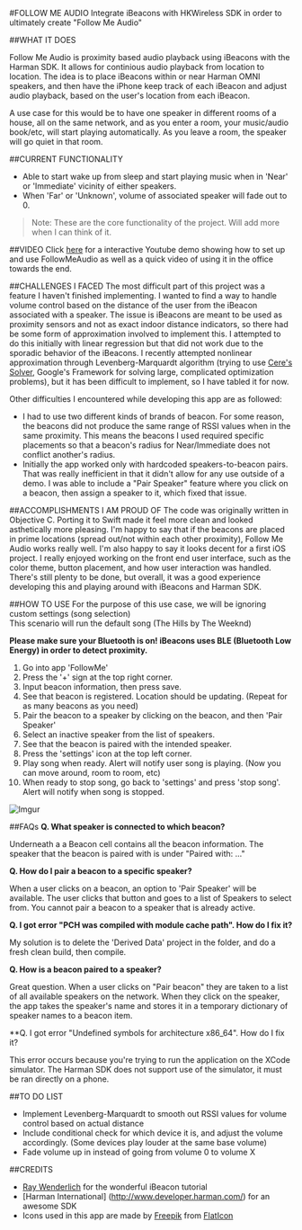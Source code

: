 #FOLLOW ME AUDIO
Integrate iBeacons with HKWireless SDK in order to ultimately create "Follow Me Audio"

##WHAT IT DOES

Follow Me Audio is proximity based audio playback using iBeacons with the Harman SDK. It allows for continious audio playback from location to location. The idea is to place iBeacons within or near Harman OMNI speakers, and then have the iPhone keep track of each iBeacon and adjust audio playback, based on the user's location from each iBeacon. 

A use case for this would be to have one speaker in different rooms of a house, all on the same network, and as you enter a room, your music/audio book/etc, will start playing automatically. As you leave a room, the speaker will go quiet in that room. 

##CURRENT FUNCTIONALITY
- Able to start wake up from sleep and start playing music when in 'Near' or 'Immediate' vicinity of either speakers. 
- When 'Far' or 'Unknown', volume of associated speaker will fade out to 0.

> Note: These are the core functionality of the project. Will add more when I can think of it. 

##VIDEO
Click [here](https://www.youtube.com/watch?v=SqSm9mkGPmo) for a interactive Youtube demo showing how to set up and use FollowMeAudio as well as a quick video of using it in the office towards the end. 

##CHALLENGES I FACED
The most difficult part of this project was a feature I haven't finished implementing. I wanted to find a way to handle volume control based on the distance of the user from the iBeacon associated with a speaker. The issue is iBeacons are meant to be used as proximity sensors and not as exact indoor distance indicators, so there had be some form of approximation involved to implement this. I attempted to do this initially with linear regression but that did not work due to the sporadic behavior of the iBeacons. I recently attempted nonlinear approximation through Levenberg-Marquardt algorithm (trying to use [Cere's Solver](http://ceres-solver.org/index.html), Google's Framework for solving large, complicated optimization problems), but it has been difficult to implement, so I have tabled it for now. 

Other difficulties I encountered while developing this app are as followed:
- I had to use two different kinds of brands of beacon. For some reason, the beacons did not produce the same range of RSSI values when in the same proximity. This means the beacons I used required specific placements so that a beacon's radius for Near/Immediate does not conflict another's radius. 
- Initially the app worked only with hardcoded speakers-to-beacon pairs. That was really inefficient in that it didn't allow for any use outside of a demo. I was able to include a "Pair Speaker" feature where you click on a beacon, then assign a speaker to it, which fixed that issue.

##ACCOMPLISHMENTS I AM PROUD OF
The code was originally written in Objective C. Porting it to Swift made it feel more clean and looked asthetically more pleasing. I'm happy to say that if the beacons are placed in prime locations (spread out/not within each other proximity), Follow Me Audio works really well. I'm also happy to say it looks decent for a first iOS project. I really enjoyed working on the front end user interface, such as the color theme, button placement, and how user interaction was handled. There's still plenty to be done, but overall, it was a good experience developing this and playing around with iBeacons and Harman SDK.

##HOW TO USE
For the purpose of this use case, we will be ignoring custom settings (song selection)
<br>This scenario will run the default song (The Hills by The Weeknd)

**Please make sure your Bluetooth is on! iBeacons uses BLE (Bluetooth Low Energy) in order to detect proximity.**

1. Go into app 'FollowMe'
2. Press the '+' sign at the top right corner. 
3. Input beacon information, then press save.
4. See that beacon is registered. Location should be updating. (Repeat for as many beacons as you need)
5. Pair the beacon to a speaker by clicking on the beacon, and then 'Pair Speaker'
6. Select an inactive speaker from the list of speakers. 
7. See that the beacon is paired with the intended speaker.
8. Press the 'settings' icon at the top left corner.
9. Play song when ready. Alert will notify user song is playing. (Now you can move around, room to room, etc)
10. When ready to stop song, go back to 'settings' and press 'stop song'. Alert will notify when song is stopped. 

![Imgur](http://i.imgur.com/7u7zRaw.png)

##FAQs
**Q. What speaker is connected to which beacon?**

Underneath a a Beacon cell contains all the beacon information. The speaker that the beacon is paired with is under "Paired with: ..."

**Q. How do I pair a beacon to a specific speaker?**

When a user clicks on a beacon, an option to 'Pair Speaker' will be available. The user clicks that button and goes to a list of Speakers to select from. You cannot pair a beacon to a speaker that is already active. 

**Q. I got error "PCH was compiled with module cache path". How do I fix it?**

My solution is to delete the 'Derived Data' project in the folder, and do a fresh clean build, then compile.

**Q. How is a beacon paired to a speaker?**

Great question. When a user clicks on "Pair beacon" they are taken to a list of all available speakers on the network. When they click on the speaker, the app takes the speaker's name and stores it in a temporary dictionary of speaker names to a beacon item. 

**Q. I got error "Undefined symbols for architecture x86_64". How do I fix it?

This error occurs because you're trying to run the application on the XCode simulator. The Harman SDK does not support use of the simulator, it must be ran directly on a phone. 

##TO DO LIST
- Implement Levenberg-Marquardt to smooth out RSSI values for volume control based on actual distance 
- Include conditional check for which device it is, and adjust the volume accordingly. (Some devices play louder at the same base volume)
- Fade volume up in instead of going from volume 0 to volume X

##CREDITS
- [Ray Wenderlich](http://www.raywenderlich.com/101891/ibeacons-tutorial-ios-swift) for the wonderful iBeacon tutorial 
- [Harman International] (http://www.developer.harman.com/) for an awesome SDK 
- Icons used in this app are made by [Freepik](http://www.freepik.com/) from [FlatIcon](http://www.flaticon.com/)
